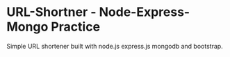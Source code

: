 # URL-Shortner - Node-Express-Mongo Practice

Simple URL shortener built with node.js express.js mongodb and bootstrap.
